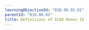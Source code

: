 ```yaml
---
learningObjectiveId: "010.08.02.01"
parentId: "010.08.02"
title: Definitions of ICAO Annex 15
---
```

